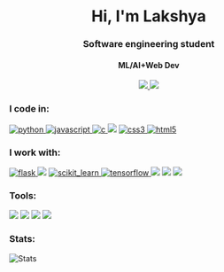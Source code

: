 <h1 align="center">Hi, I'm Lakshya</h1>
<h3 align="center">Software engineering student</h3>
<h4 align="center"> <b> ML/AI+Web Dev </b> </h4>
<p align = "center" ><a href = "https://www.linkedin.com/in/lakshya-malik/" target = "_blank"> <img src =  "https://img.shields.io/badge/LinkedIn-0077B5?style=for-the-badge&logo=linkedin&logoColor=white"> </a>
<a href = "https://lakshwrites.medium.com" target = "_blank"> <img src =  "https://img.shields.io/badge/Medium-12100E?style=for-the-badge&logo=medium&logoColor=white"> </a>
 
 
</p>

<h3 align="left">I code in:</h3>

<p align="left"> 
<a href="https://www.python.org" target="_blank"> <img src="https://img.shields.io/badge/Python-3776AB?style=for-the-badge&logo=python&logoColor=white" alt="python"/> </a>
<a href="https://developer.mozilla.org/en-US/docs/Web/JavaScript" target="_blank"> <img src="https://img.shields.io/badge/JavaScript-323330?style=for-the-badge&logo=javascript&logoColor=F7DF1E" alt="javascript" /> </a>
 <a href="https://www.cprogramming.com/" target="_blank"> <img src="https://img.shields.io/badge/C-00599C?style=for-the-badge&logo=c&logoColor=white" alt="c" /> </a>
 <img src = "https://img.shields.io/badge/Java-ED8B00?style=for-the-badge&logo=java&logoColor=white">
 <a href="https://www.w3schools.com/css/" target="_blank"> <img src="https://img.shields.io/badge/CSS3-1572B6?style=for-the-badge&logo=css3&logoColor=white" alt="css3" /> </a><a href="https://www.w3.org/html/" target="_blank"> <img src="https://img.shields.io/badge/HTML5-E34F26?style=for-the-badge&logo=html5&logoColor=white" alt="html5"/> </a>  
  </p>
  
 <h3 align = "left"> I work with: </h3>
<p align = "left">

 <a href="https://flask.palletsprojects.com/" target="_blank"> <img src="https://img.shields.io/badge/Flask-000000?style=for-the-badge&logo=flask&logoColor=white" alt="flask" /> </a> <img src = "https://img.shields.io/badge/Keras-D00000?style=for-the-badge&logo=Keras&logoColor=white">
 <a href="https://scikit-learn.org/" target="_blank"> <img src="https://img.shields.io/badge/scikit_learn-F7931E?style=for-the-badge&logo=scikit-learn&logoColor=white" alt="scikit_learn" /> </a> <a href="https://www.tensorflow.org" target="_blank"> <img src="https://img.shields.io/badge/TensorFlow-FF6F00?style=for-the-badge&logo=TensorFlow&logoColor=white" alt="tensorflow" /> </a>
 <img src = "https://img.shields.io/badge/Django-092E20?style=for-the-badge&logo=django&logoColor=green">
 <img src = "https://img.shields.io/badge/Node.js-339933?style=for-the-badge&logo=nodedotjs&logoColor=white">
 <img src = "https://img.shields.io/badge/Express.js-000000?style=for-the-badge&logo=express&logoColor=white">
</p>

<h3 align="left">Tools:</h3>
<p align = "left">
<img src = "https://img.shields.io/badge/Visual_Studio_Code-0078D4?style=for-the-badge&logo=visual%20studio%20code&logoColor=white">
<img src = "https://img.shields.io/badge/Jupyter-F37626.svg?&style=for-the-badge&logo=Jupyter&logoColor=white">
<img src = "https://img.shields.io/badge/sublime_text-%23575757.svg?&style=for-the-badge&logo=sublime-text&logoColor=important">
<img src = "https://img.shields.io/badge/Replit-667881?style=for-the-badge&logo=repl-dot-it&logoColor=white">

</p>
<h3 align="left">Stats:</h3>

![Stats](https://github-readme-stats.vercel.app/api?username=outoflaksh&show_icons=true&theme=radical)
